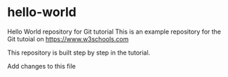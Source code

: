 # hello-world
Hello World repository for Git tutorial
This is an example repository for the Git tutoial on https://www.w3schools.com

This repository is built step by step in the tutorial.

Add changes to this file
